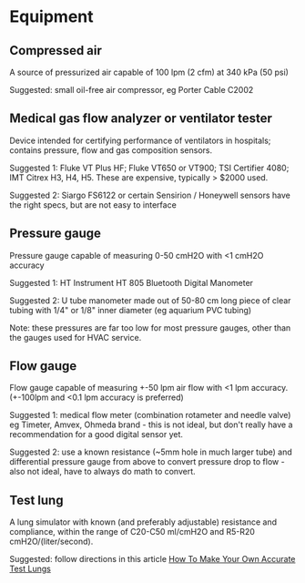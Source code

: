 # Equipment

## Compressed air

A source of pressurized air capable of 100 lpm (2 cfm) at 340 kPa (50 psi)

Suggested: small oil-free air compressor, eg Porter Cable C2002

## Medical gas flow analyzer or ventilator tester

Device intended for certifying performance of ventilators in hospitals; contains pressure, flow and gas composition sensors.

Suggested 1: Fluke VT Plus HF; Fluke VT650 or VT900; TSI Certifier 4080; IMT Citrex H3, H4, H5.
These are expensive, typically > $2000 used.

Suggested 2: Siargo FS6122 or certain Sensirion  / Honeywell sensors have the right specs, but are not easy to interface

## Pressure gauge

Pressure gauge capable of measuring 0-50 cmH2O with <1 cmH2O accuracy

Suggested 1: HT Instrument HT 805 Bluetooth Digital Manometer

Suggested 2: U tube manometer made out of 50-80 cm long piece of clear tubing with 1/4" or 1/8" inner diameter (eg aquarium PVC tubing)

Note: these pressures are far too low for most pressure gauges, other than the gauges used for HVAC service.

## Flow gauge

Flow gauge capable of measuring +-50 lpm air flow with <1 lpm accuracy.  (+-100lpm and <0.1 lpm accuracy is preferred) 

Suggested 1: medical flow meter (combination rotameter and needle valve) eg Timeter, Amvex, Ohmeda brand - this is not ideal, but don't really have a recommendation for a good digital sensor yet.

Suggested 2: use a known resistance (~5mm hole in much larger tube) and differential pressure gauge from above to convert pressure drop to flow - also not ideal, have to always do math to convert.

## Test lung

A lung simulator with known (and preferably adjustable) resistance and compliance, within the range of C20-C50 ml/cmH2O and R5-R20 cmH2O/(liter/second).

Suggested: follow directions in this article [How To Make Your Own Accurate Test Lungs](https://medium.com/@RobertLeeRead/how-to-make-your-own-accurate-test-lungs-for-testing-emergency-ventilators-2d68fe5ac460)
